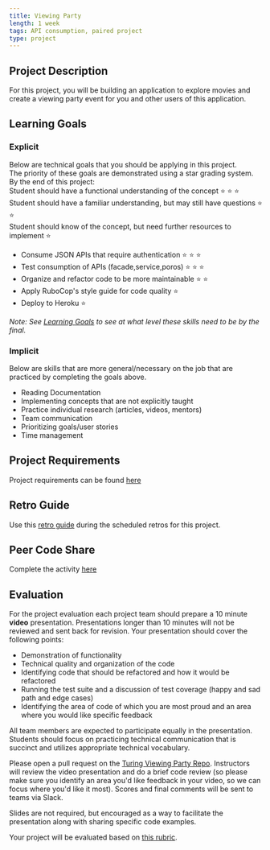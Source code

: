 ```yaml
---
title: Viewing Party
length: 1 week
tags: API consumption, paired project
type: project
---
```


## Project Description

For this project, you will be building an application to explore movies and create a viewing party event for you and other users of this application.

## Learning Goals

### Explicit
Below are technical goals that you should be applying in this project.<br>
The priority of these goals are demonstrated using a star grading system.<br>
By the end of this project: <br>
  Student should have a functional understanding of the concept ⭐ ⭐ ⭐ <br>
  Student should have a familiar understanding, but may still have questions ⭐ ⭐ <br>
  Student should know of the concept, but need further resources to implement ⭐

* Consume JSON APIs that require authentication ⭐ ⭐ ⭐
* Test consumption of APIs (facade,service,poros) ⭐ ⭐ ⭐
* Organize and refactor code to be more maintainable ⭐ ⭐  
* Apply RuboCop's style guide for code quality ⭐
* Deploy to Heroku ⭐

_Note: See [Learning Goals](../../misc/learning_goals) to see at what level these skills need to be by the final._

### Implicit
Below are skills that are more general/necessary on the job that are practiced by completing the goals above.

* Reading Documentation
* Implementing concepts that are not explicitly taught
* Practice individual research (articles, videos, mentors)
* Team communication
* Prioritizing goals/user stories
* Time management

## Project Requirements

Project requirements can be found [here](./requirements)

## Retro Guide

Use this [retro guide](../retro_guide) during the scheduled retros for this project.

## Peer Code Share

Complete the activity [here](../peer_code_share)

## Evaluation
For the project evaluation each project team should prepare a 10 minute **video** presentation. Presentations longer than 10 minutes will not be reviewed and sent back for revision. Your presentation should cover the following points:

 - Demonstration of functionality  
 - Technical quality and organization of the code
 - Identifying code that should be refactored and how it would be refactored
 - Running the test suite and a discussion of test coverage (happy and sad path and edge cases)
 - Identifying the area of code of which you are most proud and an area where you would like specific feedback

All team members are expected to participate equally in the presentation. Students should focus on practicing technical communication that is succinct and utilizes appropriate technical vocabulary.

Please open a pull request on the [Turing Viewing Party Repo](https://github.com/turingschool-examples/viewing_party_lite). Instructors will review the video presentation and do a brief code review (so please make sure you identify an area you'd like feedback in your video, so we can focus where you'd like it most). Scores and final comments will be sent to teams via Slack.

Slides are not required, but encouraged as a way to facilitate the presentation along with sharing specific code examples.

Your project will be evaluated based on [this rubric](./rubric).
